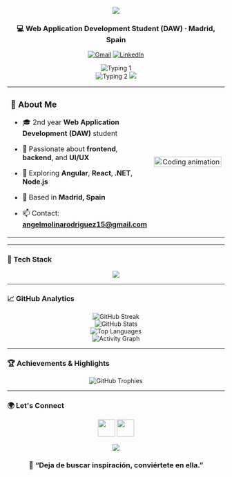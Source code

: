 <!-- 💫 Profile README for Ángel Molina (Animated Edition) -->
<!-- Header Waving Banner -->
<p align="center">
  <img src="https://capsule-render.vercel.app/api?type=waving&height=180&color=0:FF6B6B,100:845EC2&text=Ángel%20Molina&fontAlign=50&fontAlignY=35&fontSize=42&fontColor=ffffff" />
</p>

<div align="center">

### 💻 Web Application Development Student (DAW) · Madrid, Spain  

<!-- Contact badges -->
<p>
  <a href="mailto:angelmolinarodriguez15@gmail.com"><img src="https://img.shields.io/badge/Gmail-D14836?style=flat&logo=gmail&logoColor=white" alt="Gmail" /></a>
  <a href="https://www.linkedin.com/in/angel-molina-rodriguez-78714b252/"><img src="https://img.shields.io/badge/LinkedIn-0077B5?style=flat&logo=linkedin&logoColor=white" alt="LinkedIn" /></a>
</p>

<!-- Typing animations -->
<img src="https://readme-typing-svg.herokuapp.com?font=Fira+Code&pause=900&color=FF6B6B&center=true&vCenter=true&width=650&lines=Full+Stack+Developer+in+training;Frontend+%2B+Backend+%2B+UI%2FUX;From+Madrid%2C+always+learning+🚀" alt="Typing 1" />
<br/>
<img src="https://readme-typing-svg.herokuapp.com?font=Fira+Code&pause=900&color=845EC2&center=true&vCenter=true&width=650&lines=Clean+code+mindset+💡;Teamwork+%26+ownership;Discipline+%3E+Motivation" alt="Typing 2" />

<!-- Cute animated divider -->
<img src="https://capsule-render.vercel.app/api?type=rect&color=0:ffffff00,100:ffffff00&text=%20&fontColor=00000000&height=10" />

</div>

<!-- About + Animated GIF layout -->
<table align="center">
  <tr>
    <td width="55%" valign="top">

### 💫 About Me
- 🎓 2nd year **Web Application Development (DAW)** student  
- 🧩 Passionate about **frontend**, **backend**, and **UI/UX**  
- 🚀 Exploring **Angular**, **React**, **.NET**, **Node.js**  
- 📍 Based in **Madrid, Spain**  
- 📫 Contact: **angelmolinarodriguez15@gmail.com**

  </td>
    <td width="45%" align="center" valign="middle">
      <!-- Safe, lightweight coding GIF -->
      <img src="https://media.giphy.com/media/qgQUggAC3Pfv687qPC/giphy.gif" width="100%" alt="Coding animation" />
    </td>
  </tr>
</table>

---

### 🧠 Tech Stack
<p align="center">
  <img src="https://skillicons.dev/icons?i=cs,java,js,ts,html,css,react,angular,nodejs,astro,dotnet,firebase,mysql,mongodb,postgres,oracle,mariadb,apache,figma,canva" />
</p>

---

### 📈 GitHub Analytics
<p align="center">
  <img src="https://github-readme-streak-stats.herokuapp.com/?user=amolrod&theme=radical&hide_border=true" alt="GitHub Streak" />
  <br/>
  <img src="https://github-readme-stats.vercel.app/api?username=amolrod&show_icons=true&theme=radical&hide_border=true&count_private=true" alt="GitHub Stats" />
  <br/>
  <img src="https://github-readme-stats.vercel.app/api/top-langs/?username=amolrod&layout=compact&theme=radical&hide_border=true" alt="Top Languages" />
  <br/>
  <img src="https://github-readme-activity-graph.vercel.app/graph?username=amolrod&bg_color=1a1b27&color=9f9f9f&line=ff6384&point=ffffff&area=true&hide_border=true" alt="Activity Graph" />
</p>

---

### 🏆 Achievements & Highlights
<p align="center">
  <img src="https://github-profile-trophy.vercel.app/?username=amolrod&theme=dracula&no-frame=true&margin-w=10" alt="GitHub Trophies" />
</p>

---

### 🌍 Let's Connect
<p align="center">
  <a href="mailto:angelmolinarodriguez15@gmail.com"><img src="https://skillicons.dev/icons?i=gmail" width="40" /></a>
  <a href="https://www.linkedin.com/in/angel-molina-rodriguez-78714b252/"><img src="https://skillicons.dev/icons?i=linkedin" width="40" /></a>
</p>

<!-- Footer Waving Banner -->
<p align="center">
  <img src="https://capsule-render.vercel.app/api?type=waving&height=120&section=footer&color=0:845EC2,100:FF6B6B" />
</p>

<!-- Inspirational Closing -->
<h3 align="center">💪 “Deja de buscar inspiración, conviértete en ella.”</h3>
